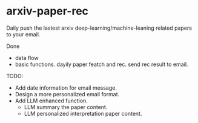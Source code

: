 # arxiv-paper-rec
Daily push the lastest arxiv deep-learning/machine-leaning related papers to your email.

Done
- data flow 
- basic functions. dayily paper featch and rec. send rec result to email.

TODO:
- Add date information for email message.
- Design a more personalized email format.
- Add LLM enhanced function.
  - LLM summary the paper content.
  - LLM personalized interpretation paper content.